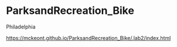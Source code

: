 # ParksandRecreation_Bike
Philadelphia


https://mckeont.github.io/ParksandRecreation_Bike/.lab2/index.html
